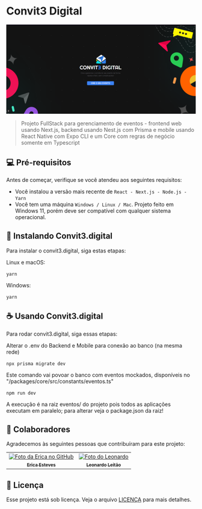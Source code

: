 # Convit3 Digital

<img src="/packages/docs/index.png" alt="Página Inicial">

> Projeto FullStack para gerenciamento de eventos - frontend web usando Next.js, backend usando Nest.js com Prisma e mobile usando React Native com Expo CLI e um Core com regras de negócio somente em Typescript

## 💻 Pré-requisitos

Antes de começar, verifique se você atendeu aos seguintes requisitos:

- Você instalou a versão mais recente de `React - Next.js - Node.js - Yarn`
- Você tem uma máquina `Windows / Linux / Mac`. Projeto feito em Windows 11, porém deve ser compatível com qualquer sistema operacional.

## 🚀 Instalando Convit3.digital

Para instalar o convit3.digital, siga estas etapas:

Linux e macOS:

```
yarn
```

Windows:

```
yarn
```

## ☕ Usando Convit3.digital

Para rodar convit3.digital, siga essas etapas:

Alterar o .env do Backend e Mobile para conexão ao banco (na mesma rede)

```
npx prisma migrate dev
```

Este comando vai povoar o banco com eventos mockados, disponíveis no "/packages/core/src/constants/eventos.ts"

```
npm run dev
```

A execução é na raiz eventos/ do projeto pois todos as aplicações executam em paralelo; para alterar veja o package.json da raiz!

## 🤝 Colaboradores

Agradecemos às seguintes pessoas que contribuíram para este projeto:

<table>
  <tr>
    <td align="center">
      <a href="https://github.com/erizoka" title="Perfil">
        <img src="https://avatars.githubusercontent.com/u/115660153?v=4" width="100px;" alt="Foto da Erica no GitHub"/><br>
        <sub>
          <b>Erica Esteves</b>
        </sub>
      </a>
    </td>
    <td align="center">
      <a href="https://github.com/leonardomleitao" title="Perfil">
        <img src="https://avatars.githubusercontent.com/u/1732820?v=4" width="100px;" alt="Foto do Leonardo"/><br>
        <sub>
          <b>Leonardo Leitão</b>
        </sub>
      </a>
    </td>
  </tr>
</table>

## 📝 Licença

Esse projeto está sob licença. Veja o arquivo [LICENÇA](LICENSE.md) para mais detalhes.
